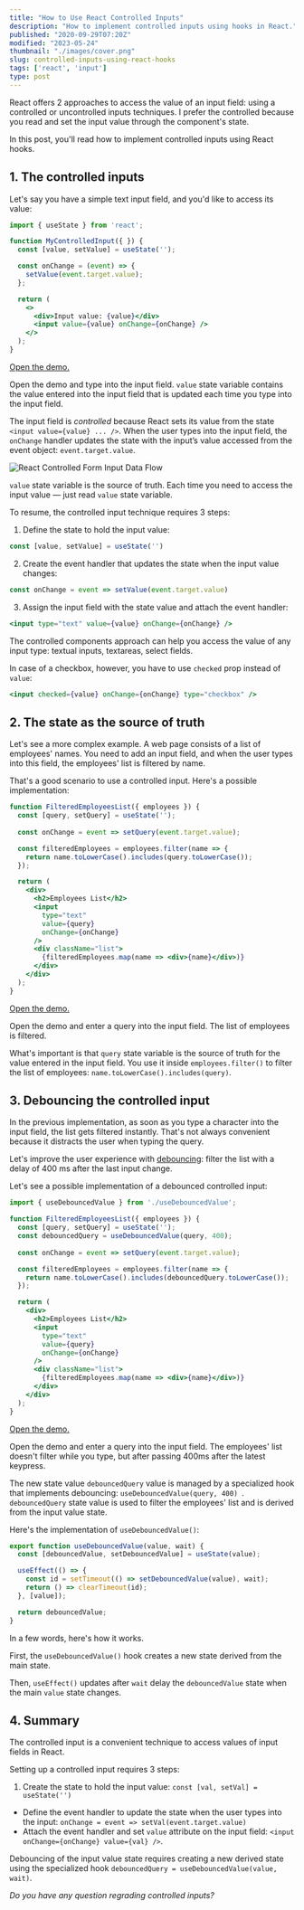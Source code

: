 ```yaml
---
title: "How to Use React Controlled Inputs"
description: "How to implement controlled inputs using hooks in React."
published: "2020-09-29T07:20Z"
modified: "2023-05-24"
thumbnail: "./images/cover.png"
slug: controlled-inputs-using-react-hooks
tags: ['react', 'input']
type: post
---
```


React offers 2 approaches to access the value of an input field: using a controlled or uncontrolled inputs techniques. I prefer the controlled because you read and set the input value through the component's state.  

In this post, you'll read how to implement controlled inputs using React hooks.  

<Affiliate type="traversyReact" />

## 1. The controlled inputs

Let's say you have a simple text input field, and you'd like to access its value:

```jsx
import { useState } from 'react';

function MyControlledInput({ }) {
  const [value, setValue] = useState('');

  const onChange = (event) => {
    setValue(event.target.value);
  };

  return (
    <>
      <div>Input value: {value}</div>
      <input value={value} onChange={onChange} />
    </>
  );
}
```
[Open the demo.](https://codesandbox.io/s/controlled-component-uwf8n)

Open the demo and type into the input field. `value` state variable contains the value entered into the input field that is updated each time you type into the input field.  

The input field is *controlled* because React sets its value from the state `<input value={value} ... />`. When the user types into the input field, the `onChange` handler updates the state with the input’s value accessed from the event object: `event.target.value`.  

![React Controlled Form Input Data Flow](./diagrams/controlled-3.svg)

`value` state variable is the source of truth. Each time you need to access the input value &mdash; just read `value` state variable.  

To resume, the controlled input technique requires 3 steps:

1) Define the state to hold the input value: 

```javascript
const [value, setValue] = useState('')
```

2) Create the event handler that updates the state when the input value changes:

```javascript
const onChange = event => setValue(event.target.value)
```

3) Assign the input field with the state value and attach the event handler: 

```jsx
<input type="text" value={value} onChange={onChange} />
```

The controlled components approach can help you access the value of any input type: textual inputs, textareas, select fields.  

In case of a checkbox, however, you have to use `checked` prop instead of `value`:

```jsx
<input checked={value} onChange={onChange} type="checkbox" />
```

## 2. The state as the source of truth

Let's see a more complex example. A web page consists of a list of employees' names. You need to add an input field, and when the user types into this field, the employees' list is filtered by name.  

That's a good scenario to use a controlled input. Here's a possible implementation:

```jsx mark=2,4,15:16
function FilteredEmployeesList({ employees }) {
  const [query, setQuery] = useState('');
  
  const onChange = event => setQuery(event.target.value);

  const filteredEmployees = employees.filter(name => {
    return name.toLowerCase().includes(query.toLowerCase());
  });

  return (
    <div>
      <h2>Employees List</h2>
      <input 
        type="text" 
        value={query} 
        onChange={onChange}
      />
      <div className="list">
        {filteredEmployees.map(name => <div>{name}</div>)}
      </div>
    </div>
  );
}
```

[Open the demo.](https://codesandbox.io/s/gracious-dawn-29qi6?file=/src/App.js)

Open the demo and enter a query into the input field. The list of employees is filtered.  

What's important is that `query` state variable is the source of truth for the value entered in the input field. You use it inside `employees.filter()` to filter the list of employees: `name.toLowerCase().includes(query)`.  

## 3. Debouncing the controlled input

In the previous implementation, as soon as you type a character into the input field, the list gets filtered instantly. That's not always convenient because it distracts the user when typing the query. 

Let's improve the user experience with [debouncing](https://css-tricks.com/debouncing-throttling-explained-examples/): filter the list with a delay of 400 ms after the last input change.  

Let's see a possible implementation of a debounced controlled input:

```jsx mark=1,5,10
import { useDebouncedValue } from './useDebouncedValue';

function FilteredEmployeesList({ employees }) {
  const [query, setQuery] = useState('');
  const debouncedQuery = useDebouncedValue(query, 400);
  
  const onChange = event => setQuery(event.target.value);

  const filteredEmployees = employees.filter(name => {
    return name.toLowerCase().includes(debouncedQuery.toLowerCase());
  });

  return (
    <div>
      <h2>Employees List</h2>
      <input 
        type="text" 
        value={query} 
        onChange={onChange}
      />
      <div className="list">
        {filteredEmployees.map(name => <div>{name}</div>)}
      </div>
    </div>
  );
}
```
[Open the demo.](https://codesandbox.io/s/affectionate-swartz-9yk2u?file=/src/App.js)

Open the demo and enter a query into the input field. The employees' list doesn't filter while you type, but after passing 400ms after the latest keypress.  

The new state value `debouncedQuery` value is managed by a specialized hook that implements debouncing: `useDebouncedValue(query, 400) `. `debouncedQuery` state value is used to filter the employees' list and is derived from the input value state.  

Here's the implementation of `useDebouncedValue()`:

```javascript
export function useDebouncedValue(value, wait) {
  const [debouncedValue, setDebouncedValue] = useState(value);

  useEffect(() => {
    const id = setTimeout(() => setDebouncedValue(value), wait);
    return () => clearTimeout(id);
  }, [value]);

  return debouncedValue;
}
```

In a few words, here's how it works.  

First, the `useDebouncedValue()` hook creates a new state derived from the main state.  

Then, `useEffect()` updates after `wait` delay the `debouncedValue` state when the main `value` state changes.  

## 4. Summary

The controlled input is a convenient technique to access values of input fields in React.  

Setting up a controlled input requires 3 steps:  

1. Create the state to hold the input value: `const [val, setVal] = useState('')`
* Define the event handler to update the state when the user types into the input: `onChange = event => setVal(event.target.value)`
* Attach the event handler and set `value` attribute on the input field: `<input onChange={onChange} value={val} />`.  

Debouncing of the input value state requires creating a new derived state using the specialized hook `debouncedQuery = useDebouncedValue(value, wait)`.  

*Do you have any question regrading controlled inputs?*